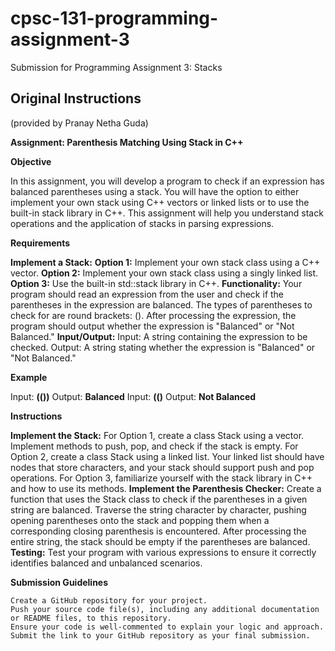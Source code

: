 # cpsc-131-programming-assignment-3
Submission for Programming Assignment 3: Stacks

## Original Instructions
(provided by Pranay Netha Guda)

**Assignment: Parenthesis Matching Using Stack in C++**

**Objective**

In this assignment, you will develop a program to check if an expression has balanced parentheses using a stack. You will have the option to either implement your own stack using C++ vectors or linked lists or to use the built-in stack library in C++. This assignment will help you understand stack operations and the application of stacks in parsing expressions.

**Requirements**

**Implement a Stack:**
    **Option 1:** Implement your own stack class using a C++ vector.
    **Option 2:** Implement your own stack class using a singly linked list.
    **Option 3:** Use the built-in std::stack library in C++.
**Functionality:**
    Your program should read an expression from the user and check if the parentheses in the expression are balanced.
    The types of parentheses to check for are round brackets: ().
    After processing the expression, the program should output whether the expression is "Balanced" or "Not Balanced."
**Input/Output:**
    Input: A string containing the expression to be checked.
    Output: A string stating whether the expression is "Balanced" or "Not Balanced."

**Example**

Input: **(())**
Output: **Balanced**
Input: **(()**
Output: **Not Balanced**

**Instructions**

**Implement the Stack:**
    For Option 1, create a class Stack using a vector. Implement methods to push, pop, and check if the stack is empty.
    For Option 2, create a class Stack using a linked list. Your linked list should have nodes that store characters, and your stack should support push and pop operations.
    For Option 3, familiarize yourself with the stack library in C++ and how to use its methods.
**Implement the Parenthesis Checker:**
    Create a function that uses the Stack class to check if the parentheses in a given string are balanced.
    Traverse the string character by character, pushing opening parentheses onto the stack and popping them when a corresponding closing parenthesis is encountered.
    After processing the entire string, the stack should be empty if the parentheses are balanced.
**Testing:**
    Test your program with various expressions to ensure it correctly identifies balanced and unbalanced scenarios.

**Submission Guidelines**

    Create a GitHub repository for your project.
    Push your source code file(s), including any additional documentation or README files, to this repository.
    Ensure your code is well-commented to explain your logic and approach.
    Submit the link to your GitHub repository as your final submission.

